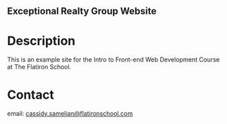 Exceptional Realty Group Website
---

# Description

This is an example site for the Intro to Front-end Web Development Course at The Flatiron School.

# Contact

email: cassidy.samelian@flatironschool.com
